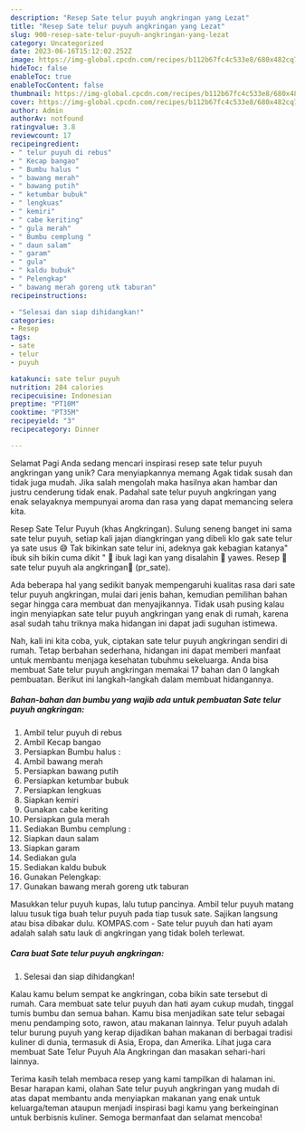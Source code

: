 ```yaml
---
description: "Resep Sate telur puyuh angkringan yang Lezat"
title: "Resep Sate telur puyuh angkringan yang Lezat"
slug: 900-resep-sate-telur-puyuh-angkringan-yang-lezat
category: Uncategorized
date: 2023-06-16T15:12:02.252Z
image: https://img-global.cpcdn.com/recipes/b112b67fc4c533e8/680x482cq70/sate-telur-puyuh-angkringan-foto-resep-utama.jpg
hideToc: false
enableToc: true
enableTocContent: false
thumbnail: https://img-global.cpcdn.com/recipes/b112b67fc4c533e8/680x482cq70/sate-telur-puyuh-angkringan-foto-resep-utama.jpg
cover: https://img-global.cpcdn.com/recipes/b112b67fc4c533e8/680x482cq70/sate-telur-puyuh-angkringan-foto-resep-utama.jpg
author: Admin
authorAv: notfound
ratingvalue: 3.8
reviewcount: 17
recipeingredient:
- " telur puyuh di rebus"
- " Kecap bangao"
- " Bumbu halus "
- " bawang merah"
- " bawang putih"
- " ketumbar bubuk"
- " lengkuas"
- " kemiri"
- " cabe keriting"
- " gula merah"
- " Bumbu cemplung "
- " daun salam"
- " garam"
- " gula"
- " kaldu bubuk"
- " Pelengkap"
- " bawang merah goreng utk taburan"
recipeinstructions:

- "Selesai dan siap dihidangkan!"
categories:
- Resep
tags:
- sate
- telur
- puyuh

katakunci: sate telur puyuh 
nutrition: 284 calories
recipecuisine: Indonesian
preptime: "PT10M"
cooktime: "PT35M"
recipeyield: "3"
recipecategory: Dinner

---
```



Selamat Pagi Anda sedang mencari inspirasi resep sate telur puyuh angkringan yang unik? Cara menyiapkannya memang Agak tidak susah dan tidak juga mudah. Jika salah mengolah maka hasilnya akan hambar dan justru cenderung tidak enak. Padahal sate telur puyuh angkringan yang enak selayaknya mempunyai aroma dan rasa yang dapat memancing selera kita.


Resep Sate Telur Puyuh (khas Angkringan). Sulung seneng banget ini sama sate telur puyuh, setiap kali jajan diangkringan yang dibeli klo gak sate telur ya sate usus 😅 Tak bikinkan sate telur ini, adeknya gak kebagian katanya&#34; ibuk sih bikin cuma dikit &#34; 🙉 ibuk lagi kan yang disalahin 🙈 yawes. Resep 🍢 sate telur puyuh ala angkringan🍢 (pr_sate).

Ada beberapa hal yang sedikit banyak mempengaruhi kualitas rasa dari sate telur puyuh angkringan, mulai dari jenis bahan, kemudian pemilihan bahan segar hingga cara membuat dan menyajikannya. Tidak usah pusing kalau ingin menyiapkan sate telur puyuh angkringan yang enak di rumah, karena asal sudah tahu triknya maka hidangan ini dapat jadi suguhan istimewa.


Nah, kali ini kita coba, yuk, ciptakan sate telur puyuh angkringan sendiri di rumah. Tetap berbahan sederhana, hidangan ini dapat memberi manfaat untuk membantu menjaga kesehatan tubuhmu sekeluarga. Anda bisa membuat Sate telur puyuh angkringan memakai 17 bahan dan 0 langkah pembuatan. Berikut ini langkah-langkah dalam membuat hidangannya.

<!--inarticleads1-->

##### Bahan-bahan dan bumbu yang wajib ada untuk pembuatan Sate telur puyuh angkringan:

1. Ambil  telur puyuh di rebus
1. Ambil  Kecap bangao
1. Persiapkan  Bumbu halus :
1. Ambil  bawang merah
1. Persiapkan  bawang putih
1. Persiapkan  ketumbar bubuk
1. Persiapkan  lengkuas
1. Siapkan  kemiri
1. Gunakan  cabe keriting
1. Persiapkan  gula merah
1. Sediakan  Bumbu cemplung :
1. Siapkan  daun salam
1. Siapkan  garam
1. Sediakan  gula
1. Sediakan  kaldu bubuk
1. Gunakan  Pelengkap:
1. Gunakan  bawang merah goreng utk taburan


Masukkan telur puyuh kupas, lalu tutup pancinya. Ambil telur puyuh matang laluu tusuk tiga buah telur puyuh pada tiap tusuk sate. Sajikan langsung atau bisa dibakar dulu. KOMPAS.com - Sate telur puyuh dan hati ayam adalah salah satu lauk di angkringan yang tidak boleh terlewat. 

<!--inarticleads2-->

##### Cara buat Sate telur puyuh angkringan:


1. Selesai dan siap dihidangkan!

Kalau kamu belum sempat ke angkringan, coba bikin sate tersebut di rumah. Cara membuat sate telur puyuh dan hati ayam cukup mudah, tinggal tumis bumbu dan semua bahan. Kamu bisa menjadikan sate telur sebagai menu pendamping soto, rawon, atau makanan lainnya. Telur puyuh adalah telur burung puyuh yang kerap dijadikan bahan makanan di berbagai tradisi kuliner di dunia, termasuk di Asia, Eropa, dan Amerika. Lihat juga cara membuat Sate Telur Puyuh Ala Angkringan dan masakan sehari-hari lainnya. 

Terima kasih telah membaca resep yang kami tampilkan di halaman ini. Besar harapan kami, olahan Sate telur puyuh angkringan yang mudah di atas dapat membantu anda menyiapkan makanan yang enak untuk keluarga/teman ataupun menjadi inspirasi bagi kamu yang berkeinginan untuk berbisnis kuliner. Semoga bermanfaat dan selamat mencoba!
